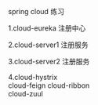 
spring cloud 练习


1.cloud-eureka  注册中心


2.cloud-server1 注册服务



3.cloud-server2 注册服务


4.cloud-hystrix		
cloud-feign	
cloud-ribbon	
cloud-zuul
